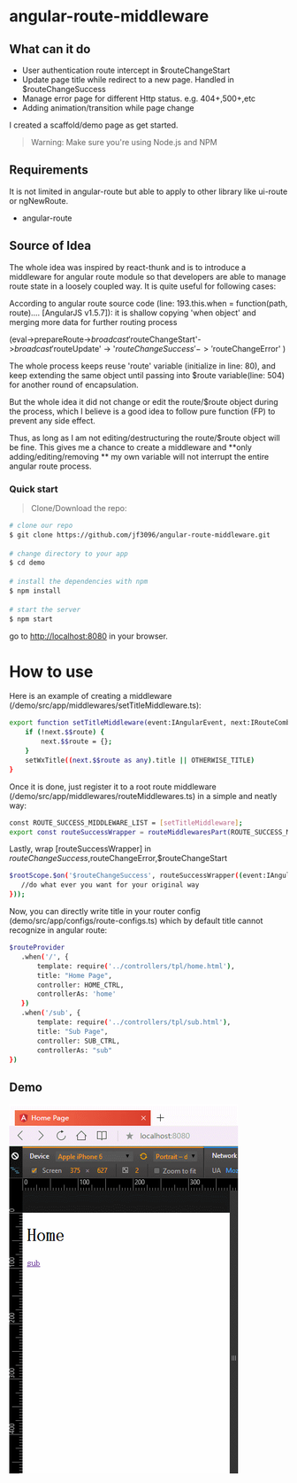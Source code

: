 # angular-route-middleware

## What can it do
* User authentication route intercept in $routeChangeStart
* Update page title while redirect to a new page. Handled in $routeChangeSuccess
* Manage error page for different Http status. e.g. 404+,500+,etc
* Adding animation/transition while page change

I created a scaffold/demo page as get started.

>Warning: Make sure you're using Node.js and NPM

## Requirements
It is not limited in angular-route but able to apply to other library like ui-route or ngNewRoute.
* angular-route

## Source of Idea
The whole idea was inspired by react-thunk and is to introduce a middleware for angular route module so that developers are able to manage route state in a loosely coupled way. It is quite useful for following cases:

According to angular route source code (line: 193.this.when = function(path, route).... [AngularJS v1.5.7]): it is shallow copying 'when object' and merging more data for further routing process

(eval->prepareRoute->$broadcast'$routeChangeStart'->$broadcast'$routeUpdate' -> '$routeChangeSuccess'
                                                                             -> '$routeChangeError'
)

The whole process keeps reuse 'route' variable (initialize in line: 80), and keep extending the same object until passing into
$route variable(line: 504) for another round of encapsulation.

But the whole idea it did not change or edit the route/$route object during the process, which I believe is a good idea to follow pure function (FP) to prevent any side effect.

Thus, as long as I am not editing/destructuring the route/$route object will be fine.
This gives me a chance to create a middleware and **only adding/editing/removing ** my own variable will not interrupt the entire angular route process.

### Quick start

> Clone/Download the repo:

```bash
# clone our repo
$ git clone https://github.com/jf3096/angular-route-middleware.git

# change directory to your app
$ cd demo

# install the dependencies with npm
$ npm install

# start the server
$ npm start
```

go to [http://localhost:8080](http://localhost:8080) in your browser.

# How to use
Here is an example of creating a middleware (/demo/src/app/middlewares/setTitleMiddleware.ts):

```bash
export function setTitleMiddleware(event:IAngularEvent, next:IRouteCombination<any>, prev:IRouteCombination<any>) {
    if (!next.$$route) {
        next.$$route = {};
    }
    setWxTitle((next.$$route as any).title || OTHERWISE_TITLE)
}
```

Once it is done, just register it to a root route middleware (/demo/src/app/middlewares/routeMiddlewares.ts) in a simple and neatly way:

```bash
const ROUTE_SUCCESS_MIDDLEWARE_LIST = [setTitleMiddleware];
export const routeSuccessWrapper = routeMiddlewaresPart(ROUTE_SUCCESS_MIDDLEWARE_LIST);
```

Lastly, wrap [routeSuccessWrapper] in $routeChangeSuccess,$routeChangeError,$routeChangeStart
```bash
$rootScope.$on('$routeChangeSuccess', routeSuccessWrapper((event:IAngularEvent, next:IRouteCombination<any>, prev:IRouteCombination<any>)=> {
   //do what ever you want for your original way
}));
```

Now, you can directly write title in your router config (demo/src/app/configs/route-configs.ts) which by default title cannot recognize in angular route:
```bash
$routeProvider
   .when('/', {
       template: require('../controllers/tpl/home.html'),
       title: "Home Page",
       controller: HOME_CTRL,
       controllerAs: 'home'
   })
   .when('/sub', {
       template: require('../controllers/tpl/sub.html'),
       title: "Sub Page",
       controller: SUB_CTRL,
       controllerAs: "sub"
})
```
## Demo
![alt tag](/gif/set-title.gif)